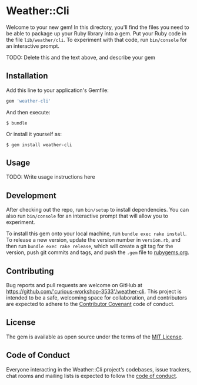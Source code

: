 # Weather::Cli

Welcome to your new gem! In this directory, you'll find the files you need to be able to package up your Ruby library into a gem. Put your Ruby code in the file `lib/weather/cli`. To experiment with that code, run `bin/console` for an interactive prompt.

TODO: Delete this and the text above, and describe your gem

## Installation

Add this line to your application's Gemfile:

```ruby
gem 'weather-cli'
```

And then execute:

    $ bundle

Or install it yourself as:

    $ gem install weather-cli

## Usage

TODO: Write usage instructions here

## Development

After checking out the repo, run `bin/setup` to install dependencies. You can also run `bin/console` for an interactive prompt that will allow you to experiment.

To install this gem onto your local machine, run `bundle exec rake install`. To release a new version, update the version number in `version.rb`, and then run `bundle exec rake release`, which will create a git tag for the version, push git commits and tags, and push the `.gem` file to [rubygems.org](https://rubygems.org).

## Contributing

Bug reports and pull requests are welcome on GitHub at https://github.com/'curious-workshop-3533'/weather-cli. This project is intended to be a safe, welcoming space for collaboration, and contributors are expected to adhere to the [Contributor Covenant](http://contributor-covenant.org) code of conduct.

## License

The gem is available as open source under the terms of the [MIT License](https://opensource.org/licenses/MIT).

## Code of Conduct

Everyone interacting in the Weather::Cli project’s codebases, issue trackers, chat rooms and mailing lists is expected to follow the [code of conduct](https://github.com/'curious-workshop-3533'/weather-cli/blob/master/CODE_OF_CONDUCT.md).
